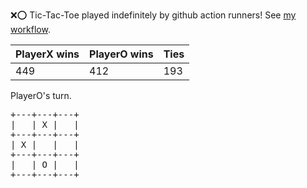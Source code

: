 :x::o: Tic-Tac-Toe played indefinitely by github action runners! See [my workflow](.github/workflows/play.yaml).

|PlayerX wins|PlayerO wins|Ties|
|-|-|-|
|449|412|193|

PlayerO's turn.

<pre>
+---+---+---+
|   | X |   |
+---+---+---+
| X |   |   |
+---+---+---+
|   | O |   |
+---+---+---+
</pre>